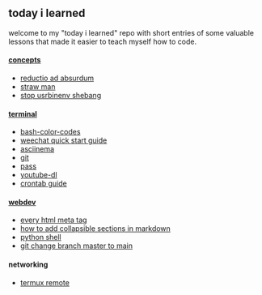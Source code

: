 ## today i learned
welcome to my "today i learned" repo with short entries of some valuable lessons that made it easier to teach myself how to code.
<br>
#### [concepts](#concepts)
  - [reductio ad absurdum](concepts/reductio-ad-absurdum.md)
  - [straw man](concepts/straw-man.md)
  - [stop usrbinenv shebang](concepts/stop-usrbinenv.md)
#### [terminal](#terminal)
  - [bash-color-codes](terminal/bash-color-codes.md)
  - [weechat quick start guide](terminal/weechat-quick-start.md)
  - [asciinema](terminal/asciinema.md)
  - [git](terminal/git.md)
  - [pass](terminal/pass.md)
  - [youtube-dl](terminal/youtube-dl.md)
  - [crontab guide](terminal/crontab-guide.md)
#### [webdev](#webdev)
  - [every html meta tag](webdev/html-meta-tags.md)
  - [how to add collapsible sections in markdown](webdev/markdown-details-collapsible.md)
  - [python shell](webdev/python_shell.md)
  - [git change branch master to main](webdev/git-change-master2main.md)
  #### networking
  - [termux remote](networking/remote-termux.md)




